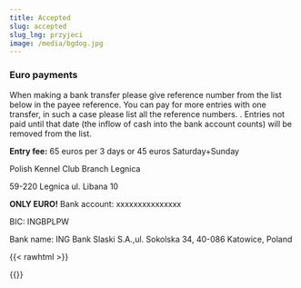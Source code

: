 ```yaml
---
title: Accepted
slug: accepted
slug_lng: przyjeci
image: /media/bgdog.jpg
---
```

### **Euro payments**

When making a bank transfer please give reference number from the list below in the payee reference. You can pay for more entries with one transfer, in such a case please list all the reference numbers. . Entries not paid until that date (the inflow of cash into the bank account counts) will be removed from the list.

**Entry fee:** 65 euros per 3 days or 45 euros Saturday+Sunday

Polish Kennel Club Branch Legnica 

59-220 Legnica ul. Libana 10

**ONLY EURO!** Bank account: xxxxxxxxxxxxxxx

BIC: INGBPLPW

Bank name: ING Bank Slaski S.A.,ul. Sokolska 34, 40-086 Katowice, Poland

{{< rawhtml >}}<div class="google-spreadsheet" data-src="https://docs.google.com/spreadsheets/d/e/2PACX-1vTdNHPhw9naOMq81GFK9voZo7SkOoljJVjn769id3xAl6nfsS0l-G44rBWg2xLEEQG_INvk-5ZaUhY0/pubhtml?gid=0&single=true"></div>{{</rawhtml >}}